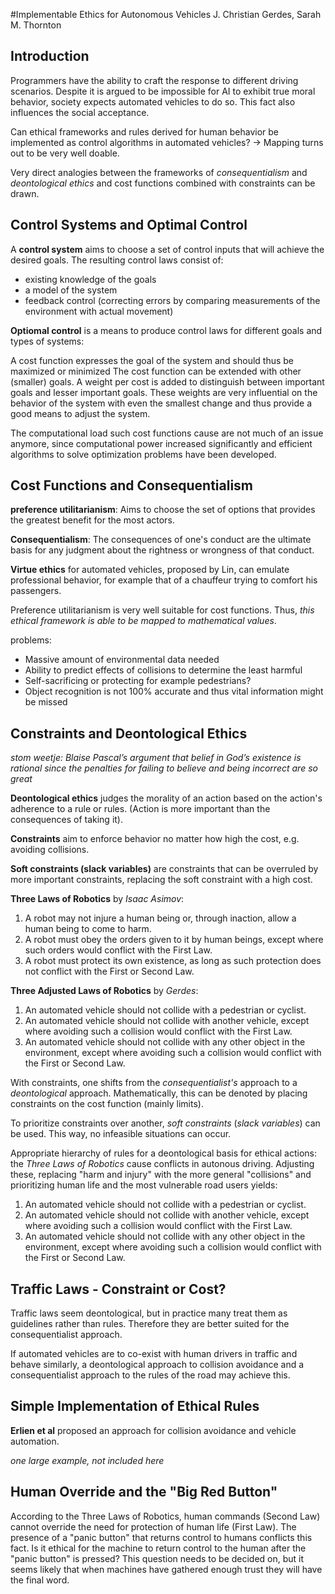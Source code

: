 #Implementable Ethics for Autonomous Vehicles
J. Christian Gerdes, Sarah M. Thornton

## Introduction
Programmers have the ability to craft the response to different driving scenarios.
Despite it is argued to be impossible for AI to exhibit true moral behavior, society expects automated vehicles to do so. This fact also influences the social acceptance.

Can ethical frameworks and rules derived for human behavior be implemented as control algorithms in automated vehicles? -> Mapping turns out to be very well doable.

Very direct analogies between the frameworks of *consequentialism* and *deontological ethics* and cost functions combined with constraints can be drawn.

## Control Systems and Optimal Control
A **control system** aims to choose a set of control inputs that will achieve the desired goals. The resulting control laws consist of:

* existing knowledge of the goals
* a model of the system
* feedback control (correcting errors by comparing measurements of the environment with actual movement)

**Optiomal control** is a means to produce control laws for different goals and types of systems:

A cost function expresses the goal of the system and should thus be maximized or minimized
The cost function can be extended with other (smaller) goals. A weight per cost is added to distinguish between important goals and lesser important goals. These weights are very influential on the behavior of the system with even the smallest change and thus provide a good means to adjust the system.

The computational load such cost functions cause are not much of an issue anymore, since computational power increased significantly and efficient algorithms to solve optimization problems have been developed.

## Cost Functions and Consequentialism
**preference utilitarianism**: Aims to choose the set of options that provides the greatest benefit for the most actors.

**Consequentialism**: The consequences of one's conduct are the ultimate basis for any judgment about the rightness or wrongness of that conduct.

**Virtue ethics** for automated vehicles, proposed by Lin, can emulate professional behavior, for example that of a chauffeur trying to comfort his passengers.

Preference utilitarianism is very well suitable for cost functions. Thus, _this ethical framework is able to be mapped to mathematical values_.

problems:

* Massive amount of environmental data needed
* Ability to predict effects of collisions to determine the least harmful
* Self-sacrificing or protecting for example pedestrians?
* Object recognition is not 100% accurate and thus vital information might be missed


## Constraints and Deontological Ethics
*stom weetje: Blaise Pascal’s argument that belief in God’s existence is rational since the penalties for failing to believe and being incorrect are so great*

**Deontological ethics** judges the morality of an action based on the action's adherence to a rule or rules. (Action is more important than the consequences of taking it).

**Constraints** aim to enforce behavior no matter how high the cost, e.g. avoiding collisions.

**Soft constraints (slack variables)** are constraints that can be overruled by more important constraints, replacing the soft constraint with a high cost.

**Three Laws of Robotics** by _Isaac Asimov_:

1. A robot may not injure a human being or, through inaction, allow a human being to come to harm.
2. A robot must obey the orders given to it by human beings, except where such orders would conflict with the First Law.
3. A robot must protect its own existence, as long as such protection does not conflict with the First or Second Law.

**Three Adjusted Laws of Robotics** by _Gerdes_:

1. An automated vehicle should not collide with a pedestrian or cyclist.
2. An automated vehicle should not collide with another vehicle, except where avoiding
such a collision would conflict with the First Law.
3. An automated vehicle should not collide with any other object in the environment,
except where avoiding such a collision would conflict with the First or Second Law.

With constraints, one shifts from the _consequentialist's_ approach to a _deontological_ approach. Mathematically, this can be denoted by placing constraints on the cost function (mainly limits).

To prioritize constraints over another, _soft constraints_ (_slack variables_) can be used. This way, no infeasible situations can occur.

Appropriate hierarchy of rules for a deontological basis for ethical actions: the _Three Laws of Robotics_ cause conflicts in autonous driving. Adjusting these, replacing "harm and injury" with the more general "collisions" and prioritizing human life and the most vulnerable road users yields:

1. An automated vehicle should not collide with a pedestrian or cyclist.
2. An automated vehicle should not collide with another vehicle, except where avoiding
such a collision would conflict with the First Law.
3. An automated vehicle should not collide with any other object in the environment,
except where avoiding such a collision would conflict with the First or Second Law.

## Traffic Laws - Constraint or Cost?
Traffic laws seem deontological, but in practice many treat them as guidelines rather than rules. Therefore they are better suited for the consequentialist approach.

If automated vehicles are to co-exist with human drivers in traffic and behave similarly, a deontological approach to collision avoidance and a consequentialist approach to the rules of the road may achieve this.

## Simple Implementation of Ethical Rules

**Erlien et al** proposed an approach for collision avoidance and vehicle automation.

_one large example, not included here_

## Human Override and the "Big Red Button"
According to the Three Laws of Robotics, human commands (Second Law) cannot override the need for protection of human life (First Law). The presence of a "panic button" that returns control to humans conflicts this fact.
Is it ethical for the machine to return control to the human after the "panic button" is pressed? This question needs to be decided on, but it seems likely that when machines have gathered enough trust they will have the final word.
